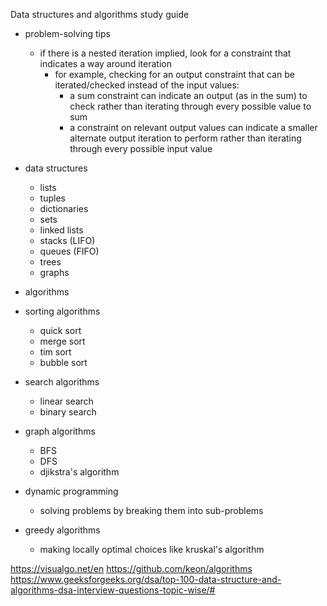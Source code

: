 Data structures and algorithms study guide

- problem-solving tips

	- if there is a nested iteration implied, look for a constraint that indicates a way around iteration
		- for example, checking for an output constraint that can be iterated/checked instead of the input values:
			- a sum constraint can indicate an output (as in the sum) to check rather than iterating through every possible value to sum
			- a constraint on relevant output values can indicate a smaller alternate output iteration to perform rather than iterating through every possible input value

- data structures
	- lists
	- tuples
	- dictionaries
	- sets
	- linked lists
	- stacks (LIFO)
	- queues (FIFO)
	- trees
	- graphs

- algorithms

- sorting algorithms
	- quick sort
	- merge sort
	- tim sort
	- bubble sort

- search algorithms
	- linear search
	- binary search

- graph algorithms
	- BFS
	- DFS
	- djikstra's algorithm

- dynamic programming
	- solving problems by breaking them into sub-problems

- greedy algorithms
	- making locally optimal choices like kruskal's algorithm



https://visualgo.net/en
https://github.com/keon/algorithms
https://www.geeksforgeeks.org/dsa/top-100-data-structure-and-algorithms-dsa-interview-questions-topic-wise/#